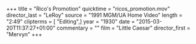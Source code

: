 +++
title = "Rico's Promotion"
quicktime = "ricos_promotion.mov"
director_last = "LeRoy"
source = "1991 MGM/UA Home Video"
length = "2:49"
clipterms = [ "Editing",]
year = "1930"
date = "2015-03-20T11:37:27+01:00"
commentary = ""
film = "Little Caesar"
director_first = "Mervyn"
+++
